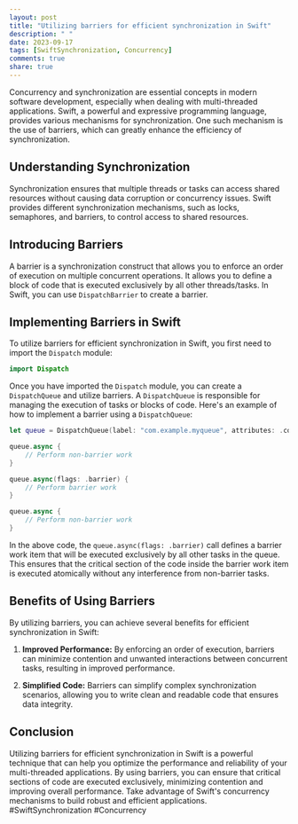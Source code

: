 ```yaml
---
layout: post
title: "Utilizing barriers for efficient synchronization in Swift"
description: " "
date: 2023-09-17
tags: [SwiftSynchronization, Concurrency]
comments: true
share: true
---
```


Concurrency and synchronization are essential concepts in modern software development, especially when dealing with multi-threaded applications. Swift, a powerful and expressive programming language, provides various mechanisms for synchronization. One such mechanism is the use of barriers, which can greatly enhance the efficiency of synchronization.

## Understanding Synchronization
Synchronization ensures that multiple threads or tasks can access shared resources without causing data corruption or concurrency issues. Swift provides different synchronization mechanisms, such as locks, semaphores, and barriers, to control access to shared resources.

## Introducing Barriers
A barrier is a synchronization construct that allows you to enforce an order of execution on multiple concurrent operations. It allows you to define a block of code that is executed exclusively by all other threads/tasks. In Swift, you can use `DispatchBarrier` to create a barrier.

## Implementing Barriers in Swift
To utilize barriers for efficient synchronization in Swift, you first need to import the `Dispatch` module:

```swift
import Dispatch
```

Once you have imported the `Dispatch` module, you can create a `DispatchQueue` and utilize barriers. A `DispatchQueue` is responsible for managing the execution of tasks or blocks of code. Here's an example of how to implement a barrier using a `DispatchQueue`:

```swift
let queue = DispatchQueue(label: "com.example.myqueue", attributes: .concurrent)

queue.async {
    // Perform non-barrier work
}

queue.async(flags: .barrier) {
    // Perform barrier work
}

queue.async {
    // Perform non-barrier work
}
```

In the above code, the `queue.async(flags: .barrier)` call defines a barrier work item that will be executed exclusively by all other tasks in the queue. This ensures that the critical section of the code inside the barrier work item is executed atomically without any interference from non-barrier tasks.

## Benefits of Using Barriers
By utilizing barriers, you can achieve several benefits for efficient synchronization in Swift:

1. **Improved Performance:** By enforcing an order of execution, barriers can minimize contention and unwanted interactions between concurrent tasks, resulting in improved performance.

2. **Simplified Code:** Barriers can simplify complex synchronization scenarios, allowing you to write clean and readable code that ensures data integrity.

## Conclusion
Utilizing barriers for efficient synchronization in Swift is a powerful technique that can help you optimize the performance and reliability of your multi-threaded applications. By using barriers, you can ensure that critical sections of code are executed exclusively, minimizing contention and improving overall performance. Take advantage of Swift's concurrency mechanisms to build robust and efficient applications. #SwiftSynchronization #Concurrency